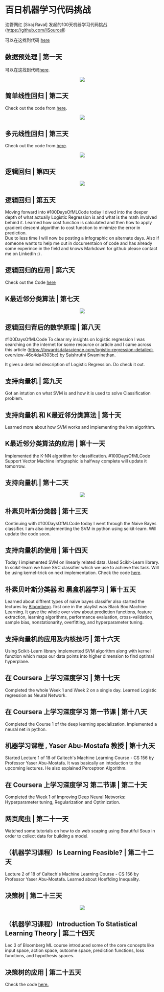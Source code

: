 # 百日机器学习代码挑战

油管网红 [Siraj Raval] 发起的100天机器学习代码挑战 (https://github.com/llSourcell)

可以在这找到代码 [here](https://github.com/Avik-Jain/100-Days-Of-ML-Code/tree/master/datasets)

## 数据预处理 | 第一天
可以在这找到代码[here](https://github.com/Avik-Jain/100-Days-Of-ML-Code/blob/master/Code/Day%201_Data%20PreProcessing.md).

<p align="center">
  <img src="https://github.com/Avik-Jain/100-Days-Of-ML-Code/blob/master/Info-graphs/Day%201.jpg">
</p>

## 简单线性回归 | 第二天
Check out the code from [here](https://github.com/Avik-Jain/100-Days-Of-ML-Code/blob/master/Code/Day2_Simple_Linear_Regression.md).

<p align="center">
  <img src="https://github.com/Avik-Jain/100-Days-Of-ML-Code/blob/master/Info-graphs/Day%202.jpg">
</p>

## 多元线性回归 | 第三天
Check out the code from [here](https://github.com/Avik-Jain/100-Days-Of-ML-Code/blob/master/Code/Day3_Multiple_Linear_Regression.md).

<p align="center">
  <img src="https://github.com/Avik-Jain/100-Days-Of-ML-Code/blob/master/Info-graphs/Day%203.jpg">
</p>

## 逻辑回归 | 第四天

<p align="center">
  <img src="https://github.com/Avik-Jain/100-Days-Of-ML-Code/blob/master/Info-graphs/Day%204.jpg">
</p>

## 逻辑回归 | 第五天
Moving forward into #100DaysOfMLCode today I dived into the deeper depth of what actually Logistic Regression is and what is the math involved behind it. Learned how cost function is calculated and then how to apply gradient descent algorithm to cost function to minimize the error in prediction.  
Due to less time I will now be posting a infographic on alternate days.
Also if someone wants to help me out in documentaion of code and has already some experince in the field and knows Markdown for github please contact me on LinkedIn :) .

## 逻辑回归的应用 | 第六天
Check out the Code [here](https://github.com/Avik-Jain/100-Days-Of-ML-Code/blob/master/Code/Day%206%20Logistic%20Regression.md)

## K最近邻分类算法 | 第七天
<p align="center">
  <img src="https://github.com/Avik-Jain/100-Days-Of-ML-Code/blob/master/Info-graphs/Day%207.jpg">
</p>

## 逻辑回归背后的数学原理 | 第八天

#100DaysOfMLCode To clear my insights on logistic regression I was searching on the internet for some resource or article and I came across this article (https://towardsdatascience.com/logistic-regression-detailed-overview-46c4da4303bc) by Saishruthi Swaminathan. 

It gives a detailed description of Logistic Regression. Do check it out.

## 支持向量机 | 第九天
Got an intution on what SVM is and how it is used to solve Classification problem.

## 支持向量机 和 K最近邻分类算法 | 第十天
Learned more about how SVM works and implementing the knn algorithm.

## K最近邻分类算法的应用 | 第十一天

Implemented the K-NN algorithm for classification. #100DaysOfMLCode 
Support Vector Machine Infographic is halfway complete will update it tomorrow.

## 支持向量机 | 第十二天
<p align="center">
  <img src="https://github.com/Avik-Jain/100-Days-Of-ML-Code/blob/master/Info-graphs/Day%2012.jpg">
</p>

## 朴素贝叶斯分类器 | 第十三天

Continuing with #100DaysOfMLCode today I went through the Naive Bayes classifier.
I am also implementing the SVM in python using scikit-learn. Will update the code soon.

## 支持向量机的使用 | 第十四天
Today I implemented SVM on linearly related data. Used Scikit-Learn library. In scikit-learn we have SVC classifier which we use to achieve this task. Will be using kernel-trick on next implementation.
Check the code [here](https://github.com/Avik-Jain/100-Days-Of-ML-Code/blob/master/Code/Day%2013%20SVM.md).

## 朴素贝叶斯分类器 和 黑盒机器学习 | 第十五天
Learned about diffrent types of naive bayes classifer also started the lectures by [Bloomberg](https://bloomberg.github.io/foml/#home). first one in the playlist was Black Box Machine Learning. It gave the whole over view about prediction functions, feature extraction, learning algorithms, performance evaluation, cross-validation, sample bias, nonstationarity, overfitting, and hyperparameter tuning.

## 支持向量机的应用及内核技巧 | 第十六天
Using Scikit-Learn library implemented SVM algorithm along with kernel function which maps our data points into higher dimension to find optimal hyperplane. 

## 在 Coursera 上学习深度学习 | 第十七天
Completed the whole Week 1 and Week 2 on a single day. Learned Logistic regression as Neural Network. 

## 在 Coursera 上学习深度学习 第一节课 | 第十八天
Completed the Course 1 of the deep learning specialization. Implemented a neural net in python.

## 机器学习课程 , Yaser Abu-Mostafa 教授 | 第十九天
Started Lecture 1 of 18 of Caltech's Machine Learning Course - CS 156 by Professor Yaser Abu-Mostafa. It was basically an intoduction to the upcoming lectures. He also explained Perceptron Algorithm.

## 在 Coursera 上学习深度学习 第二节课  | 第二十天
Completed the Week 1 of Improving Deep Neural Networks: Hyperparameter tuning, Regularization and Optimization.

## 网页爬虫 | 第二十一天
Watched some tutorials on how to do web scaping using Beautiful Soup in order to collect data for building a model.

## （机器学习课程）Is Learning Feasible? | 第二十二天
Lecture 2 of 18 of Caltech's Machine Learning Course - CS 156 by Professor Yaser Abu-Mostafa. Learned about Hoeffding Inequality.

## 决策树 | 第二十三天
<p align="center">
  <img src="https://github.com/Avik-Jain/100-Days-Of-ML-Code/blob/master/Info-graphs/Day%2023.jpg">
</p>

## （机器学习课程）Introduction To Statistical Learning Theory | 第二十四天
Lec 3 of Bloomberg ML course introduced some of the core concepts like input space, action space, outcome space, prediction functions, loss functions, and hypothesis spaces.

## 决策树的应用 | 第二十五天
Check the code [here.](https://github.com/Avik-Jain/100-Days-Of-ML-Code/blob/master/Code/Day%2025%20Decision%20Tree.md)
